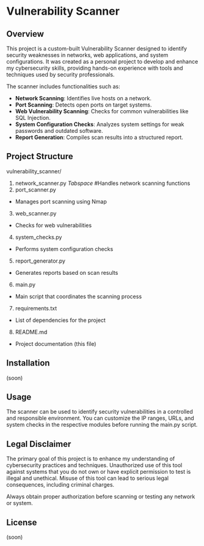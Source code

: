 # Vulnerability Scanner

## Overview

This project is a custom-built Vulnerability Scanner designed to identify security weaknesses in networks, web applications, and system configurations. It was created as a personal project to develop and enhance my cybersecurity skills, providing hands-on experience with tools and techniques used by security professionals.

The scanner includes functionalities such as:
- **Network Scanning**: Identifies live hosts on a network.
- **Port Scanning**: Detects open ports on target systems.
- **Web Vulnerability Scanning**: Checks for common vulnerabilities like SQL Injection.
- **System Configuration Checks**: Analyzes system settings for weak passwords and outdated software.
- **Report Generation**: Compiles scan results into a structured report.

## Project Structure

vulnerability_scanner/
1. network_scanner.py *Tabspace* #Handles network scanning functions
2. port_scanner.py             
- Manages port scanning using Nmap
3. web_scanner.py              
- Checks for web vulnerabilities
4. system_checks.py            
- Performs system configuration checks
5. report_generator.py         
- Generates reports based on scan results
6. main.py                     
- Main script that coordinates the scanning process
7. requirements.txt            
- List of dependencies for the project
8. README.md                   
- Project documentation (this file)

## Installation
(soon)

## Usage

The scanner can be used to identify security vulnerabilities in a controlled and responsible environment. You can customize the IP ranges, URLs, and system checks in the respective modules before running the main.py script.

## Legal Disclaimer

The primary goal of this project is to enhance my understanding of cybersecurity practices and techniques. Unauthorized use of this tool against systems that you do not own or have explicit permission to test is illegal and unethical. Misuse of this tool can lead to serious legal consequences, including criminal charges.

Always obtain proper authorization before scanning or testing any network or system.

## License
(soon)